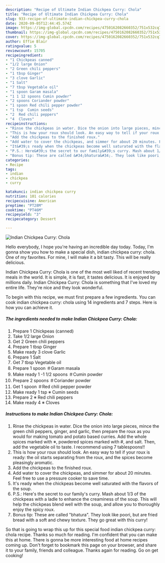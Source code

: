 ```yaml
---
description: "Recipe of Ultimate Indian Chickpea Curry: Chola"
title: "Recipe of Ultimate Indian Chickpea Curry: Chola"
slug: 933-recipe-of-ultimate-indian-chickpea-curry-chola
date: 2020-09-05T12:44:45.574Z
image: https://img-global.cpcdn.com/recipes/4750162082660352/751x532cq70/indian-chickpea-curry-chola-recipe-main-photo.jpg
thumbnail: https://img-global.cpcdn.com/recipes/4750162082660352/751x532cq70/indian-chickpea-curry-chola-recipe-main-photo.jpg
cover: https://img-global.cpcdn.com/recipes/4750162082660352/751x532cq70/indian-chickpea-curry-chola-recipe-main-photo.jpg
author: Effie Blair
ratingvalue: 5
reviewcount: 15705
recipeingredient:
- "1 Chickpeas canned"
- "1/2 large Onion"
- "2 Green chili peppers"
- "1 tbsp Ginger"
- "3 clove Garlic"
- "1 Salt"
- "7 tbsp Vegetable oil"
- "1 spoon Garam masala"
- "1 1 12 spoons Cumin powder"
- "2 spoons Coriander powder"
- "1 spoon Red chili pepper powder"
- "1 tsp  Cumin seeds"
- "2  Red chili peppers"
- "4  Cloves"
recipeinstructions:
- "Rinse the chickpeas in water. Dice the onion into large pieces, mince the green chili peppers, ginger, and garlic, then prepare the roux as you would for making tomato and potato based curries. Add the whole spices marked with ※, powdered spices marked with #, and salt. Then, add the vegetable oil to taste. I recommend using 7 tablespoons!!"
- "This is how your roux should look. An easy way to tell if your roux is ready: the oil starts separating from the roux, and the spices become pleasingly aromatic."
- "Add the chickpeas to the finished roux."
- "Add water to cover the chickpeas, and simmer for about 20 minutes. Feel free to use a pressure cooker to save time."
- "It&#39;s ready when the chickpeas become well saturated with the flavors of the soup."
- "P.S.: Here&#39;s the secret to our family&#39;s curry. Mash about 1/3 of the chickpeas with a ladle to enhance the creaminess of the soup. This will help the chickpeas blend well with the soup, and allow you to thoroughly enjoy the spicy roux."
- "Bonus tip: These are called &#34;bhatura&#34;. They look like poori, but are fried bread with a soft and chewy texture. They go great with this curry!"
categories:
- Recipe
tags:
- indian
- chickpea
- curry

katakunci: indian chickpea curry 
nutrition: 101 calories
recipecuisine: American
preptime: "PT28M"
cooktime: "PT46M"
recipeyield: "3"
recipecategory: Dessert

---
```



![Indian Chickpea Curry: Chola](https://img-global.cpcdn.com/recipes/4750162082660352/751x532cq70/indian-chickpea-curry-chola-recipe-main-photo.jpg)

Hello everybody, I hope you're having an incredible day today. Today, I'm gonna show you how to make a special dish, indian chickpea curry: chola. One of my favorites. For mine, I will make it a bit tasty. This will be really delicious.



Indian Chickpea Curry: Chola is one of the most well liked of recent trending meals in the world. It is simple, it is fast, it tastes delicious. It is enjoyed by millions daily. Indian Chickpea Curry: Chola is something that I've loved my entire life. They're nice and they look wonderful.


To begin with this recipe, we must first prepare a few ingredients. You can cook indian chickpea curry: chola using 14 ingredients and 7 steps. Here is how you can achieve it.

<!--inarticleads1-->

##### The ingredients needed to make Indian Chickpea Curry: Chola:

1. Prepare 1 Chickpeas (canned)
1. Take 1/2 large Onion
1. Get 2 Green chili peppers
1. Prepare 1 tbsp Ginger
1. Make ready 3 clove Garlic
1. Prepare 1 Salt
1. Get 7 tbsp Vegetable oil
1. Prepare 1 spoon ＃Garam masala
1. Make ready 1 -1 1/2 spoons ＃Cumin powder
1. Prepare 2 spoons ＃Coriander powder
1. Get 1 spoon ＃Red chili pepper powder
1. Make ready 1 tsp ※ Cumin seeds
1. Prepare 2 ※ Red chili peppers
1. Make ready 4 ※ Cloves




<!--inarticleads2-->

##### Instructions to make Indian Chickpea Curry: Chola:

1. Rinse the chickpeas in water. Dice the onion into large pieces, mince the green chili peppers, ginger, and garlic, then prepare the roux as you would for making tomato and potato based curries. Add the whole spices marked with ※, powdered spices marked with #, and salt. Then, add the vegetable oil to taste. I recommend using 7 tablespoons!!
1. This is how your roux should look. An easy way to tell if your roux is ready: the oil starts separating from the roux, and the spices become pleasingly aromatic.
1. Add the chickpeas to the finished roux.
1. Add water to cover the chickpeas, and simmer for about 20 minutes. Feel free to use a pressure cooker to save time.
1. It&#39;s ready when the chickpeas become well saturated with the flavors of the soup.
1. P.S.: Here&#39;s the secret to our family&#39;s curry. Mash about 1/3 of the chickpeas with a ladle to enhance the creaminess of the soup. This will help the chickpeas blend well with the soup, and allow you to thoroughly enjoy the spicy roux.
1. Bonus tip: These are called &#34;bhatura&#34;. They look like poori, but are fried bread with a soft and chewy texture. They go great with this curry!




So that is going to wrap this up for this special food indian chickpea curry: chola recipe. Thanks so much for reading. I'm confident that you can make this at home. There is gonna be more interesting food at home recipes coming up. Don't forget to bookmark this page on your browser, and share it to your family, friends and colleague. Thanks again for reading. Go on get cooking!
